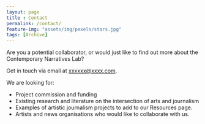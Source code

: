 ```yaml
--- 
layout: page
title : Contact
permalink: /contact/
feature-img: "assets/img/pexels/stars.jpg"
tags: [Archive]
---
```


Are you a potential collaborator, or would just like to find out more about the Contemporary Narratives Lab?

Get in touch via email at xxxxxx@xxxx.com.

We are looking for:

- Project commission and funding 
- Existing research and literature on the intersection of arts and journalism
- Examples of artistic journalism projects to add to our Resources page.
- Artists and news organisations who would like to collaborate with us.
